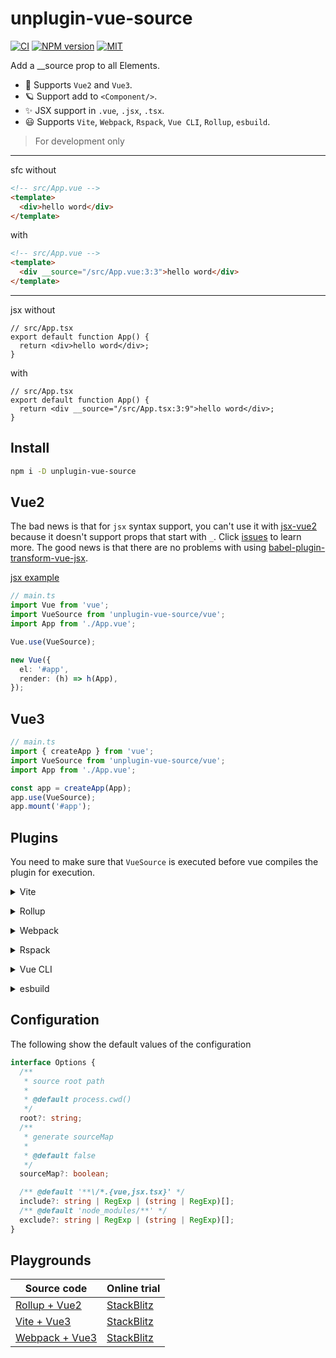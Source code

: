 # unplugin-vue-source

[![CI](https://github.com/zjxxxxxxxxx/unplugin-vue-source/actions/workflows/ci.yml/badge.svg)](https://github.com/zjxxxxxxxxx/unplugin-vue-source/actions/workflows/ci.yml)
[![NPM version](https://img.shields.io/npm/v/unplugin-vue-source?color=)](https://www.npmjs.com/package/unplugin-vue-source)
[![MIT](https://img.shields.io/github/license/zjxxxxxxxxx/unplugin-vue-source)](https://opensource.org/licenses/MIT)

Add a \_\_source prop to all Elements.

- 🌈 Supports `Vue2` and `Vue3`.
- 🪐 Support add to `<Component/>`.
- ✨ JSX support in `.vue`, `.jsx`, `.tsx`.
- 😃 Supports `Vite`, `Webpack`, `Rspack`, `Vue CLI`, `Rollup`, `esbuild`.

> For development only

---

sfc without

```html
<!-- src/App.vue -->
<template>
  <div>hello word</div>
</template>
```

with

```html
<!-- src/App.vue -->
<template>
  <div __source="/src/App.vue:3:3">hello word</div>
</template>
```

---

jsx without

```tsx
// src/App.tsx
export default function App() {
  return <div>hello word</div>;
}
```

with

```tsx
// src/App.tsx
export default function App() {
  return <div __source="/src/App.tsx:3:9">hello word</div>;
}
```

## Install

```bash
npm i -D unplugin-vue-source
```

## Vue2

The bad news is that for `jsx` syntax support, you can't use it with [jsx-vue2](https://github.com/vuejs/jsx-vue2) because it doesn't support props that start with `_`. Click [issues](https://github.com/vuejs/jsx-vue2/issues/310) to learn more. The good news is that there are no problems with using [babel-plugin-transform-vue-jsx](https://github.com/vuejs/babel-plugin-transform-vue-jsx).

[jsx example](./examples//rollup/rollup.config.js)

```ts
// main.ts
import Vue from 'vue';
import VueSource from 'unplugin-vue-source/vue';
import App from './App.vue';

Vue.use(VueSource);

new Vue({
  el: '#app',
  render: (h) => h(App),
});
```

## Vue3

```ts
// main.ts
import { createApp } from 'vue';
import VueSource from 'unplugin-vue-source/vue';
import App from './App.vue';

const app = createApp(App);
app.use(VueSource);
app.mount('#app');
```

## Plugins

You need to make sure that `VueSource` is executed before vue compiles the plugin for execution.

<details>
<summary>Vite</summary><br>

```ts
// vite.config.ts
import VueSource from 'unplugin-vue-source/vite';

export default defineConfig({
  plugins: [
    VueSource({
      /* options */
    }),
    // other plugins
  ],
});
```

<br></details>

<details>
<summary>Rollup</summary><br>

```ts
// rollup.config.js
import VueSource from 'unplugin-vue-source/rollup';

export default {
  plugins: [
    VueSource({
      /* options */
    }),
    // other plugins
  ],
};
```

<br></details>

<details>
<summary>Webpack</summary><br>

```ts
// webpack.config.js
module.exports = {
  plugins: [
    require('unplugin-vue-source/webpack')({
      /* options */
    }),
    // other plugins
  ],
};
```

<br></details>

<details>
<summary>Rspack</summary><br>

```ts
// rspack.config.js
module.exports = {
  plugins: [
    require('unplugin-vue-source/rspack')({
      /* options */
    }),
    // other plugins
  ],
};
```

<br></details>

<details>
<summary>Vue CLI</summary><br>

```ts
// vue.config.js
module.exports = {
  configureWebpack: {
    plugins: [
      require('unplugin-vue-source/webpack')({
        /* options */
      }),
      // other plugins
    ],
  },
};
```

<br></details>

<details>
<summary>esbuild</summary><br>

```ts
// esbuild.config.js
import { build } from 'esbuild';
import VueSource from 'unplugin-vue-source/esbuild';

build({
  plugins: [
    VueSource({
      /* options */
    }),
    // other plugins
  ],
});
```

<br></details>

## Configuration

The following show the default values of the configuration

```ts
interface Options {
  /**
   * source root path
   *
   * @default process.cwd()
   */
  root?: string;
  /**
   * generate sourceMap
   *
   * @default false
   */
  sourceMap?: boolean;

  /** @default '**\/*.{vue,jsx.tsx}' */
  include?: string | RegExp | (string | RegExp)[];
  /** @default 'node_modules/**' */
  exclude?: string | RegExp | (string | RegExp)[];
}
```

## Playgrounds

| Source code                                                                                     | Online trial                                                                                           |
| ----------------------------------------------------------------------------------------------- | ------------------------------------------------------------------------------------------------------ |
| [Rollup + Vue2](https://github.com/zjxxxxxxxxx/unplugin-vue-source/tree/main/examples/rollup)   | [StackBlitz](https://stackblitz.com/github/zjxxxxxxxxx/unplugin-vue-source/tree/main/examples/rollup)  |
| [Vite + Vue3](https://github.com/zjxxxxxxxxx/unplugin-vue-source/tree/main/examples/vite)       | [StackBlitz](https://stackblitz.com/github/zjxxxxxxxxx/unplugin-vue-source/tree/main/examples/vite)    |
| [Webpack + Vue3](https://github.com/zjxxxxxxxxx/unplugin-vue-source/tree/main/examples/webpack) | [StackBlitz](https://stackblitz.com/github/zjxxxxxxxxx/unplugin-vue-source/tree/main/examples/webpack) |
